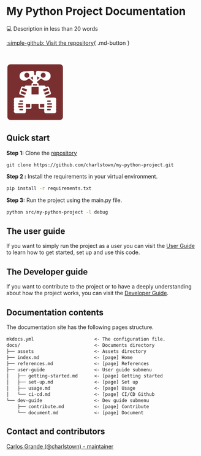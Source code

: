 # **My Python Project Documentation**

:computer: Description in less than 20 words

[:simple-github: Visit the repository](https://github.com/charlstown/my-python-project){ .md-button }

</br>

![Project logo](assets/logo_150.png)


## Quick start

**Step 1:** Clone the [repository](https://github.com/charlstown/my-python-project.git)

```
git clone https://github.com/charlstown/my-python-project.git
```

**Step 2 :** Install the requirements in your virtual environment.

``` bash
pip install -r requirements.txt
```

**Step 3:** Run the project using the main.py file.

```bash
python src/my-python-project -l debug
```


## The user guide

If you want to simply run the project as a user you can visit the [User Guide](user-guide/getting-started/) to learn how to get started, set up and use this code.


## The Developer guide

If you want to contribute to the project or to have a deeply understanding about how the project works, you can visit the [Developer Guide](dev-guide/contribute/).


## Documentation contents

The documentation site has the following pages structure.

```
mkdocs.yml                      <- The configuration file.
docs/                           <- Documents directory
├── assets                      <- Assets directory
├── index.md                    <- [page] Home
├── references.md               <- [page] References
├── user-guide                  <- User guide submenu
│   ├── getting-started.md      <- [page] Getting started
│   ├── set-up.md               <- [page] Set up
│   ├── usage.md                <- [page] Usage             
│   └── ci-cd.md                <- [page] CI/CD Github
└── dev-guide                   <- Dev guide submenu
    ├── contribute.md           <- [page] Contribute
    └── document.md             <- [page] Document
```


## Contact and contributors

[Carlos Grande (@charlstown) - maintainer](https://github.com/charlstown)